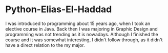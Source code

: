 # Python-Elias-El-Haddad
I was introduced to programming about 15 years ago, when I took an elective course in Java. Back then I was majoring in Graphic Design and programming was not trending as it is nowadays. Although I finished the course and it was somewhat interesting, I didn't follow through, as it didn't have a direct relation to the my major.
